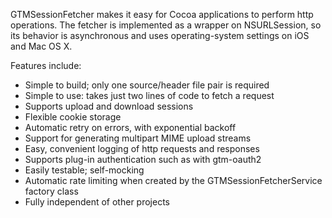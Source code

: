 GTMSessionFetcher makes it easy for Cocoa applications to perform http operations.  The fetcher is implemented as a wrapper on NSURLSession, so its behavior is asynchronous and uses operating-system settings on iOS and Mac OS X.

Features include:

  * Simple to build; only one source/header file pair is required
  * Simple to use: takes just two lines of code to fetch a request
  * Supports upload and download sessions
  * Flexible cookie storage
  * Automatic retry on errors, with exponential backoff
  * Support for generating multipart MIME upload streams
  * Easy, convenient logging of http requests and responses
  * Supports plug-in authentication such as with gtm-oauth2
  * Easily testable; self-mocking
  * Automatic rate limiting when created by the GTMSessionFetcherService factory class
  * Fully independent of other projects